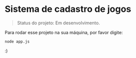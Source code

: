 <h1>Sistema de cadastro de jogos</h1>

> Status do projeto: Em desenvolvimento.

Para rodar esse projeto na sua máquina, por favor digite:

```
node app.js
```

:)
